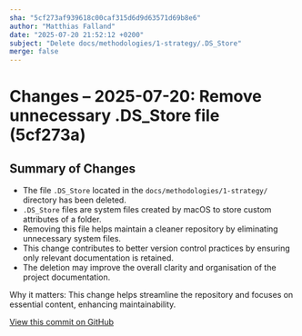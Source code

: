 ```yaml
---
sha: "5cf273af939618c00caf315d6d9d63571d69b8e6"
author: "Matthias Falland"
date: "2025-07-20 21:52:12 +0200"
subject: "Delete docs/methodologies/1-strategy/.DS_Store"
merge: false
---
```


# Changes – 2025-07-20: Remove unnecessary .DS_Store file (5cf273a)

## Summary of Changes

- The file `.DS_Store` located in the `docs/methodologies/1-strategy/` directory has been deleted.
- `.DS_Store` files are system files created by macOS to store custom attributes of a folder.
- Removing this file helps maintain a cleaner repository by eliminating unnecessary system files.
- This change contributes to better version control practices by ensuring only relevant documentation is retained.
- The deletion may improve the overall clarity and organisation of the project documentation.

Why it matters: This change helps streamline the repository and focuses on essential content, enhancing maintainability.

[View this commit on GitHub](https://github.com/TheTrustedAdvisor/FabricAdoptionFramework/commit/5cf273af939618c00caf315d6d9d63571d69b8e6)
